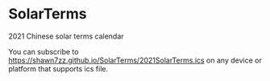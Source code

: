 # SolarTerms

2021 Chinese solar terms calendar

You can subscribe to https://shawn7zz.github.io/SolarTerms/2021SolarTerms.ics on any device or platform that supports ics file.

